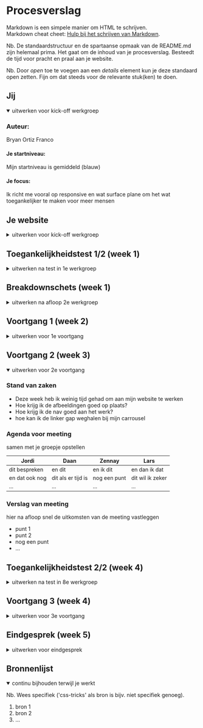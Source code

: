 # Procesverslag
Markdown is een simpele manier om HTML te schrijven.  
Markdown cheat cheet: [Hulp bij het schrijven van Markdown](https://github.com/adam-p/markdown-here/wiki/Markdown-Cheatsheet).

Nb. De standaardstructuur en de spartaanse opmaak van de README.md zijn helemaal prima. Het gaat om de inhoud van je procesverslag. Besteedt de tijd voor pracht en praal aan je website.

Nb. Door *open* toe te voegen aan een *details* element kun je deze standaard open zetten. Fijn om dat steeds voor de relevante stuk(ken) te doen.





## Jij

<details open>
  <summary>uitwerken voor kick-off werkgroep</summary>

  ### Auteur:
  Bryan Ortiz Franco

  #### Je startniveau:
  Mijn startniveau is gemiddeld (blauw)

  #### Je focus:
  Ik richt me vooral op responsive en wat surface plane om het wat toegankelijker te maken voor meer mensen
 
</details>





## Je website

<details>
  <summary>uitwerken voor kick-off werkgroep</summary>

  ### Je opdracht:
  Deze website ga ik namaken: https://pcpartpicker.com

  #### Screenshot(s) van de eerste pagina (small screen): 
  Dit is de Home-pagina van PC-partpicker
  <img src="readme-images/home_page.png" width="375px" alt="Home page">

  #### Screenshot(s) van de tweede pagina (small screen):
  Op deze pagina kun je complete PC buils vinden.
  <img src="readme-images/pc_building.png" width="375px" alt="PC building page">

</details>



## Toegankelijkheidstest 1/2 (week 1)

<details>
  <summary>uitwerken na test in 1e werkgroep</summary>

  ### Bevindingen

  Lijst met je bevindingen die in de test naar voren kwamen:
  - Tekst is gemakkelijk te lezen in alle kleurenblindheid
  - Advertentie staan goed apart
  - Darkmode button verdwijnt en wordt verplaatst naar profiel. Dit zou beter verplaatst worden naar instellingen

  #### Screenreader

  - Er staan veel onzichtbare html text dat niet te zien is maar wel word opgelezen.

  #### Muis en Toetsenbord

  - Er staan veel onzichtbare html text dat niet te zien is maar wel word opgelezen.
  - Headings hebben niet de juiste namen

  #### Motoriek (shocks, elastiekjes)

  - De knoppen zitten te dicht op elkaar, waardoor het bijna onmogelijk is om de gewenste knop in te drukken.

  #### Visueel (brillen, contrast, kleurenblind, dark/light). 
  
  - Blurred vision: text was niet goed te lezen
  - Achromatopsia: de gekleurde hover knoppen zijn niet te zien
  - Dark mode en light zouden een paar veranderingen kunnen krijgen om ze beter te onderscheiden

</details>



## Breakdownschets (week 1)

<details>
  <summary>uitwerken na afloop 2e werkgroep</summary>

  ### De hele pagina: 
  <img src="readme-images/breakdown_hele_pagina.png" width="375px" alt="breakdown van de hele pagina">

  ### De drop-down menu: 
  <img src="readme-images/dropdown_menu.png" width="275px" alt="breakdown van de dropdown menu">

  ### De Build guides carrousel: 
  <img src="readme-images/breakdown_carrousel.png" width="375px" alt="breakdown van een carrousel gedeelte">

</details>





## Voortgang 1 (week 2)

<details>
  <summary>uitwerken voor 1e voortgang</summary>

  ### Stand van zaken

  hier dit ging goed & dit was lastig (neem ook screenshots op van delen van je website en code)

  - Of mijn HTML en CSS code goed is opgemaakt
  <img src="readme-images/html_opmaak_code.PNG" width="275px">

  - Hoe ik een dropdown menu maak
  - De icontjes vinden voor de website

  ### Agenda voor meeting
  samen met je groepje opstellen

  | Daan           | Jordi              | Lars                                                             | Zennay           |
  | ---            | ---                | ---                                                              | ---              |
  | dit bespreken  | en dit             | Hoe kan ik het beste mijn css structureren?                      | en dan ik dat    |
  | en dat ook nog | dit als er tijd is | background-image werkt niet, waar ligt dat aan?                  | dit wil ik zeker |
  | ...            | ...                | Is het gebruikelijk om af te wisselen in display grid en flex?   | ...              |


  ### Verslag van meeting
  hier na afloop snel de uitkomsten van de meeting vastleggen

- Elke kleur een huisstijl naam geven en het verwijzen naar waar het gebruikt worden. Als : —huisstyle-kleur(); en dan zoals —bg-nav:
- Elke a hef moet in een aparte li
- Elke section een naam geven in ccs
- Div mag gebruikt worden voor styling
- Gebruik Emet om snel te coderen
- Mijn Css een logische volgorde geven
- Afbeeldingen de juiste naam geven
</details>





## Voortgang 2 (week 3)

<details open>
  <summary>uitwerken voor 2e voortgang</summary>

  ### Stand van zaken
  - Deze week heb ik weinig tijd gehad om aan mijn website te werken
  - Hoe krijg ik de afbeeldingen goed op plaats?
  - Hoe krijg ik de nav goed aan het werk?
  - hoe kan ik de linker gap weghalen bij mijn carrousel

  ### Agenda voor meeting
  samen met je groepje opstellen

  | Jordi          | Daan               | Zennay       | Lars             |
  | ---            | ---                | ---          | ---              |
  | dit bespreken  | en dit             | en ik dit    | en dan ik dat    |
  | en dat ook nog | dit als er tijd is | nog een punt | dit wil ik zeker |
  | ...            | ...                | ...          | ...              |


  ### Verslag van meeting
  hier na afloop snel de uitkomsten van de meeting vastleggen

  - punt 1
  - punt 2
  - nog een punt
- ...

</details>





## Toegankelijkheidstest 2/2 (week 4)

<details>
  <summary>uitwerken na test in 8e werkgroep</summary>

  ### Bevindingen
  Lijst met je bevindingen die in de test naar voren kwamen (geef ook aan wat er verbeterd is):

  #### Screenreader
  Hier korte omschrijving (met indien nodig afbeeldingen)

  Hier een omschrijving van hoe het opgelost kan worden (met indien nodig afbeeldingen)


  #### Muis en Toetsenbord 
  Hier korte omschrijving (met indien nodig afbeeldingen)

  Hier een omschrijving van hoe het opgelost kan worden (met indien nodig afbeeldingen)


  #### Motoriek (shocks, elastiekjes)
  Hier korte omschrijving (met indien nodig afbeeldingen)

  Hier een omschrijving van hoe het opgelost kan worden (met indien nodig afbeeldingen)


  #### Visueel (brillen, contrast, kleurenblind, dark/light). 
  Hier korte omschrijving (met indien nodig afbeeldingen)

  Hier een omschrijving van hoe het opgelost kan worden (met indien nodig afbeeldingen)

</details>





## Voortgang 3 (week 4)

<details>
  <summary>uitwerken voor 3e voortgang</summary>

  ### Stand van zaken
  hier dit ging goed & dit was lastig (neem ook screenshots op van delen van je website en code)


  ### Agenda voor meeting
  samen met je groepje opstellen

  | student 1      | student 2          | student 3    | student 4        |
  | ---            | ---                | ---          | ---              |
  | dit bespreken  | en dit             | en ik dit    | en dan ik dat    |
  | en dat ook nog | dit als er tijd is | nog een punt | dit wil ik zeker |
  | ...            | ...                | ...          | ...              |


  ### Verslag van meeting
  hier na afloop snel de uitkomsten van de meeting vastleggen

  - punt 1
  - punt 2
  - nog een punt
  - ...

</details>





## Eindgesprek (week 5)

<details>
  <summary>uitwerken voor eindgesprek</summary>

  ### Je uitkomst - karakteristiek screenshots:
  <img src="readme-images/dummy-plaatje.jpg" width="375px" alt="uitomst opdracht 1">


  ### Dit ging goed/Heb ik geleerd: 
  Korte omschrijving met plaatjes

  <img src="readme-images/dummy-plaatje.jpg" width="375px" alt="top">


  ### Dit was lastig/Is niet gelukt:
  Korte omschrijving met plaatjes

  <img src="readme-images/dummy-plaatje.jpg" width="375px" alt="bummer">
</details>





## Bronnenlijst

<details open>
  <summary>continu bijhouden terwijl je werkt</summary>

  Nb. Wees specifiek ('css-tricks' als bron is bijv. niet specifiek genoeg).

  1. bron 1
  2. bron 2
  3. ...

</details>
